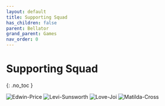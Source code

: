 ```yaml
---
layout: default
title: Supporting Squad
has_children: false
parent: Bellator
grand_parent: Games
nav_order: 0
---
```

# Supporting Squad
{: .no_toc }

![Edwin-Price](Game/Games/Bellator/Characters/Edwin-Price)
![Levi-Sunsworth](Game/Games/Bellator/Characters/Levi-Sunsworth)
![Love-Joi](Game/Games/Bellator/Characters/Love-Joi)
![Matilda-Cross](Game/Games/Bellator/Characters/Matilda-Cross)



